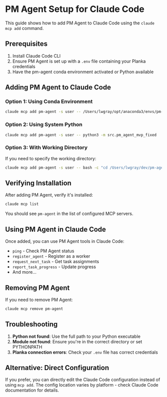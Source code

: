 # PM Agent Setup for Claude Code

This guide shows how to add PM Agent to Claude Code using the `claude mcp add` command.

## Prerequisites

1. Install Claude Code CLI
2. Ensure PM Agent is set up with a `.env` file containing your Planka credentials
3. Have the pm-agent conda environment activated or Python available

## Adding PM Agent to Claude Code

### Option 1: Using Conda Environment

```bash
claude mcp add pm-agent -s user -- /Users/lwgray/opt/anaconda3/envs/pm-agent/bin/python -m src.pm_agent_mvp_fixed
```

### Option 2: Using System Python

```bash
claude mcp add pm-agent -s user -- python3 -m src.pm_agent_mvp_fixed
```

### Option 3: With Working Directory

If you need to specify the working directory:

```bash
claude mcp add pm-agent -s user -- bash -c "cd /Users/lwgray/dev/pm-agent && /Users/lwgray/opt/anaconda3/envs/pm-agent/bin/python -m src.pm_agent_mvp_fixed"
```

## Verifying Installation

After adding PM Agent, verify it's installed:

```bash
claude mcp list
```

You should see `pm-agent` in the list of configured MCP servers.

## Using PM Agent in Claude Code

Once added, you can use PM Agent tools in Claude Code:

- `ping` - Check PM Agent status
- `register_agent` - Register as a worker
- `request_next_task` - Get task assignments
- `report_task_progress` - Update progress
- And more...

## Removing PM Agent

If you need to remove PM Agent:

```bash
claude mcp remove pm-agent
```

## Troubleshooting

1. **Python not found**: Use the full path to your Python executable
2. **Module not found**: Ensure you're in the correct directory or set PYTHONPATH
3. **Planka connection errors**: Check your `.env` file has correct credentials

## Alternative: Direct Configuration

If you prefer, you can directly edit the Claude Code configuration instead of using `mcp add`. The config location varies by platform - check Claude Code documentation for details.